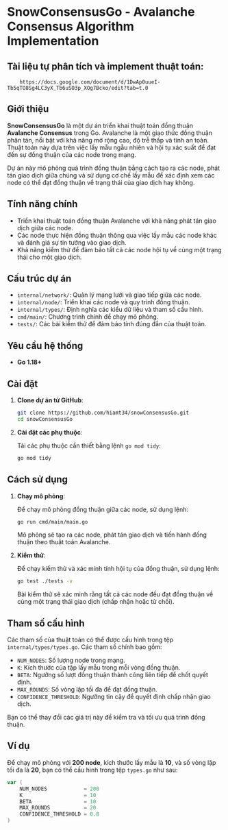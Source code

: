 # SnowConsensusGo - Avalanche Consensus Algorithm Implementation
## Tài liệu tự phân tích và implement thuật toán:
```
    https://docs.google.com/document/d/1DwAp0uueI-Tb5qTO8Sg4LC3yX_Tb6uSO3p_XOg7Bcko/edit?tab=t.0
```
## **Giới thiệu**

**SnowConsensusGo** là một dự án triển khai thuật toán đồng thuận **Avalanche Consensus** trong Go. Avalanche là một giao thức đồng thuận phân tán, nổi bật với khả năng mở rộng cao, độ trễ thấp và tính an toàn. Thuật toán này dựa trên việc lấy mẫu ngẫu nhiên và hội tụ xác suất để đạt đến sự đồng thuận của các node trong mạng.

Dự án này mô phỏng quá trình đồng thuận bằng cách tạo ra các node, phát tán giao dịch giữa chúng và sử dụng cơ chế lấy mẫu để xác định xem các node có thể đạt đồng thuận về trạng thái của giao dịch hay không.

## **Tính năng chính**

- Triển khai thuật toán đồng thuận Avalanche với khả năng phát tán giao dịch giữa các node.
- Các node thực hiện đồng thuận thông qua việc lấy mẫu các node khác và đánh giá sự tin tưởng vào giao dịch.
- Khả năng kiểm thử để đảm bảo tất cả các node hội tụ về cùng một trạng thái cho một giao dịch.

## **Cấu trúc dự án**

- `internal/network/`: Quản lý mạng lưới và giao tiếp giữa các node.
- `internal/node/`: Triển khai các node và quy trình đồng thuận.
- `internal/types/`: Định nghĩa các kiểu dữ liệu và tham số cấu hình.
- `cmd/main/`: Chương trình chính để chạy mô phỏng.
- `tests/`: Các bài kiểm thử để đảm bảo tính đúng đắn của thuật toán.

## **Yêu cầu hệ thống**

- **Go 1.18+**

## **Cài đặt**

1. **Clone dự án từ GitHub**:

   ```bash
   git clone https://github.com/hiamt34/snowConsensusGo.git
   cd snowConsensusGo
   ```

2. **Cài đặt các phụ thuộc**:

   Tải các phụ thuộc cần thiết bằng lệnh `go mod tidy`:

   ```bash
   go mod tidy
   ```

## **Cách sử dụng**

1. **Chạy mô phỏng**:

   Để chạy mô phỏng đồng thuận giữa các node, sử dụng lệnh:

   ```bash
   go run cmd/main/main.go
   ```

   Mô phỏng sẽ tạo ra các node, phát tán giao dịch và tiến hành đồng thuận theo thuật toán Avalanche.

2. **Kiểm thử**:

   Để chạy kiểm thử và xác minh tính hội tụ của đồng thuận, sử dụng lệnh:

   ```bash
   go test ./tests -v
   ```

   Bài kiểm thử sẽ xác minh rằng tất cả các node đều đạt đồng thuận về cùng một trạng thái giao dịch (chấp nhận hoặc từ chối).

## **Tham số cấu hình**

Các tham số của thuật toán có thể được cấu hình trong tệp `internal/types/types.go`. Các tham số chính bao gồm:

- `NUM_NODES`: Số lượng node trong mạng.
- `K`: Kích thước của tập lấy mẫu trong mỗi vòng đồng thuận.
- `BETA`: Ngưỡng số lượt đồng thuận thành công liên tiếp để chốt quyết định.
- `MAX_ROUNDS`: Số vòng lặp tối đa để đạt đồng thuận.
- `CONFIDENCE_THRESHOLD`: Ngưỡng tin cậy để quyết định chấp nhận giao dịch.

Bạn có thể thay đổi các giá trị này để kiểm tra và tối ưu quá trình đồng thuận.

## **Ví dụ**

Để chạy mô phỏng với **200 node**, kích thước lấy mẫu là **10**, và số vòng lặp tối đa là **20**, bạn có thể cấu hình trong tệp `types.go` như sau:

```go
var (
    NUM_NODES            = 200
    K                    = 10
    BETA                 = 10
    MAX_ROUNDS           = 20
    CONFIDENCE_THRESHOLD = 0.8
)
```

